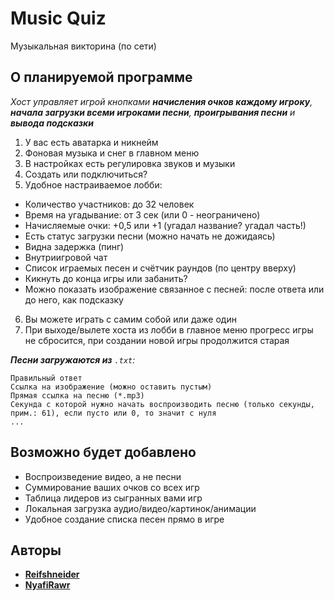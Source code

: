 # Music Quiz
Музыкальная викторина (по сети)

## О планируемой программе
*Хост управляет игрой кнопками __начисления очков каждому игроку__, __начала загрузки всеми игроками песни__, __проигрывания песни__ и __вывода подсказки__*
1. У вас есть аватарка и никнейм
2. Фоновая музыка и снег в главном меню
3. В настройках есть регулировка звуков и музыки
4. Создать или подключиться?
5. Удобное настраиваемое лобби:
+ Количество участников: до 32 человек
+ Время на угадывание: от 3 сек (или 0 - неограничено)
+ Начисляемые очки: +0,5 или +1 (угадал название? угадал часть!)
+ Есть статус загрузки песни (можно начать не дожидаясь)
+ Видна задержка (пинг)
+ Внутриигровой чат
+ Список играемых песен и счётчик раундов (по центру вверху)
+ Кикнуть до конца игры или забанить?
+ Можно показать изображение связанное с песней: после ответа или до него, как подсказку
6. Вы можете играть с самим собой или даже один
7. При выходе/вылете хоста из лобби в главное меню прогресс игры не сбросится, при создании новой игры продолжится старая

*__Песни загружаются из__ `.txt`:*
```
Правильный ответ
Ссылка на изображение (можно оставить пустым)
Прямая ссылка на песню (*.mp3)
Секунда с которой нужно начать воспроизводить песню (только секунды, прим.: 61), если пусто или 0, то значит с нуля
...
```

## Возможно будет добавлено
+ Воспроизведение видео, а не песни
+ Суммирование ваших очков со всех игр
+ Таблица лидеров из сыгранных вами игр
+ Локальная загрузка аудио/видео/картинок/анимации
+ Удобное создание списка песен прямо в игре

## Авторы
* **[Reifshneider](https://github.com/fataliti)**
* **[NyafiRawr](https://github.com/NyafiRawr)**
